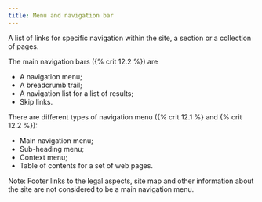 ```yaml
---
title: Menu and navigation bar
---
```


A list of links for specific navigation within the site, a section or a collection of pages.

The main navigation bars ({% crit 12.2 %}) are

- A navigation menu;
- A breadcrumb trail;
- A navigation list for a list of results;
- Skip links.

There are different types of navigation menu ({% crit 12.1 %} and {% crit 12.2 %}):

- Main navigation menu;
- Sub-heading menu;
- Context menu;
- Table of contents for a set of web pages.

Note: Footer links to the legal aspects, site map and other information about the site are not considered to be a main navigation menu.
